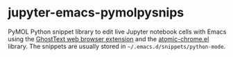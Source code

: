 # jupyter-emacs-pymolpysnips
PyMOL Python snippet library to edit live Jupyter notebook cells with Emacs using the [GhostText web browser extension](https://github.com/fregante/GhostText) and the [atomic-chrome.el](https://github.com/alpha22jp/atomic-chrome) library. 
The snippets are usually stored in `~/.emacs.d/snippets/python-mode`.
